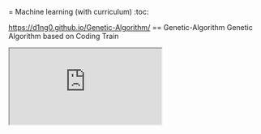 
= Machine learning (with curriculum)
:toc:

https://d1ng0.github.io/Genetic-Algorithm/
== Genetic-Algorithm
Genetic Algorithm based on Coding Train
<iframe src="https://editor.p5js.org/diegotrazzi/embed/HJlDMbV2m"></iframe>
